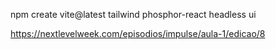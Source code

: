npm create vite@latest
tailwind
phosphor-react
headless ui

https://nextlevelweek.com/episodios/impulse/aula-1/edicao/8
